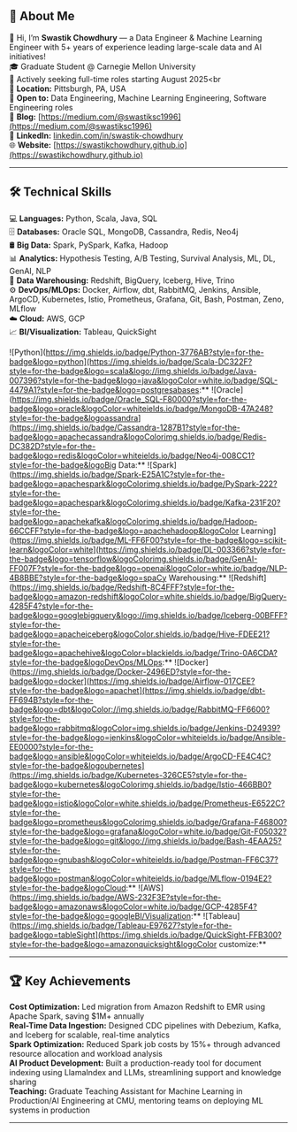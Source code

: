 ## 🚀 About Me
👋 Hi, I’m **Swastik Chowdhury** — a Data Engineer & Machine Learning Engineer with 5+ years of experience leading large-scale data and AI initiatives! <br>
🎓 Graduate Student @ Carnegie Mellon University<br>
🚀 Actively seeking full-time roles starting August 2025<br<br>
📍 **Location:** Pittsburgh, PA, USA <br>
💼 **Open to:** Data Engineering, Machine Learning Engineering, Software Engineering roles<br>
📝 **Blog:** [https://medium.com/@swastiksc1996](https://medium.com/@swastiksc1996)<br>
🔗 **LinkedIn:** [linkedin.com/in/swastik-chowdhury](https://linkedin.com/in/swastik-chowdhury)<br>
🌐 **Website:** [https://swastikchowdhury.github.io](https://swastikchowdhury.github.io) <br>

---

## 🛠️ Technical Skills
💻 **Languages:** Python, Scala, Java, SQL<br>
🗄️ **Databases:** Oracle SQL, MongoDB, Cassandra, Redis, Neo4j<br>
🛢️ **Big Data:** Spark, PySpark, Kafka, Hadoop<br>
📊 **Analytics:** Hypothesis Testing, A/B Testing, Survival Analysis, ML, DL, GenAI, NLP<br>
🏢 **Data Warehousing:** Redshift, BigQuery, Iceberg, Hive, Trino<br>
⚙️ **DevOps/MLOps:** Docker, Airflow, dbt, RabbitMQ, Jenkins, Ansible, ArgoCD, Kubernetes, Istio, Prometheus, Grafana, Git, Bash, Postman, Zeno, MLflow<br>
☁️ **Cloud:** AWS, GCP<br>
📈 **BI/Visualization:** Tableau, QuickSight<br>

![Python](https://img.shields.io/badge/Python-3776AB?style=for-the-badge&logo=python](https://img.shields.io/badge/Scala-DC322F?style=for-the-badge&logo=scala&logo://img.shields.io/badge/Java-007396?style=for-the-badge&logo=java&logoColor=white.io/badge/SQL-4479A1?style=for-the-badge&logo=postgresabases:**
![Oracle](https://img.shields.io/badge/Oracle_SQL-F80000?style=for-the-badge&logo=oracle&logoColor=whiteields.io/badge/MongoDB-47A248?style=for-the-badge&logoassandra](https://img.shields.io/badge/Cassandra-1287B1?style=for-the-badge&logo=apachecassandra&logoColorimg.shields.io/badge/Redis-DC382D?style=for-the-badge&logo=redis&logoColor=whiteields.io/badge/Neo4j-008CC1?style=for-the-badge&logoBig Data:**
![Spark](https://img.shields.io/badge/Spark-E25A1C?style=for-the-badge&logo=apachespark&logoColorimg.shields.io/badge/PySpark-222?style=for-the-badge&logo=apachespark&logoColorimg.shields.io/badge/Kafka-231F20?style=for-the-badge&logo=apachekafka&logoColorimg.shields.io/badge/Hadoop-66CCFF?style=for-the-badge&logo=apachehadoop&logoColor Learning](https://img.shields.io/badge/ML-FF6F00?style=for-the-badge&logo=scikit-learn&logoColor=white](https://img.shields.io/badge/DL-003366?style=for-the-badge&logo=tensorflow&logoColorimg.shields.io/badge/GenAI-FF007F?style=for-the-badge&logo=openai&logoColor=white.io/badge/NLP-4B8BBE?style=for-the-badge&logo=spaCy Warehousing:**
![Redshift](https://img.shields.io/badge/Redshift-8C4FFF?style=for-the-badge&logo=amazon-redshift&logoColor=white.shields.io/badge/BigQuery-4285F4?style=for-the-badge&logo=googlebigquery&logo://img.shields.io/badge/Iceberg-00BFFF?style=for-the-badge&logo=apacheiceberg&logoColor.shields.io/badge/Hive-FDEE21?style=for-the-badge&logo=apachehive&logoColor=blackields.io/badge/Trino-0A6CDA?style=for-the-badge&logoDevOps/MLOps:**
![Docker](https://img.shields.io/badge/Docker-2496ED?style=for-the-badge&logo=docker](https://img.shields.io/badge/Airflow-017CEE?style=for-the-badge&logo=apachet](https://img.shields.io/badge/dbt-FF694B?style=for-the-badge&logo=dbt&logoColor://img.shields.io/badge/RabbitMQ-FF6600?style=for-the-badge&logo=rabbitmq&logoColor=img.shields.io/badge/Jenkins-D24939?style=for-the-badge&logo=jenkins&logoColor=whiteields.io/badge/Ansible-EE0000?style=for-the-badge&logo=ansible&logoColor=whiteields.io/badge/ArgoCD-FE4C4C?style=for-the-badge&logoubernetes](https://img.shields.io/badge/Kubernetes-326CE5?style=for-the-badge&logo=kubernetes&logoColorimg.shields.io/badge/Istio-466BB0?style=for-the-badge&logo=istio&logoColor=white.shields.io/badge/Prometheus-E6522C?style=for-the-badge&logo=prometheus&logoColorimg.shields.io/badge/Grafana-F46800?style=for-the-badge&logo=grafana&logoColor=white.io/badge/Git-F05032?style=for-the-badge&logo=git&logo://img.shields.io/badge/Bash-4EAA25?style=for-the-badge&logo=gnubash&logoColor=whiteields.io/badge/Postman-FF6C37?style=for-the-badge&logo=postman&logoColor=whiteields.io/badge/MLflow-0194E2?style=for-the-badge&logoCloud:**
![AWS](https://img.shields.io/badge/AWS-232F3E?style=for-the-badge&logo=amazonaws&logoColor=white.io/badge/GCP-4285F4?style=for-the-badge&logo=googleBI/Visualization:**
![Tableau](https://img.shields.io/badge/Tableau-E97627?style=for-the-badge&logo=tableSight](https://img.shields.io/badge/QuickSight-FFB300?style=for-the-badge&logo=amazonquicksight&logoColor customize:**

---

## 🏆 Key Achievements
**Cost Optimization:** Led migration from Amazon Redshift to EMR using Apache Spark, saving $1M+ annually<br>
**Real-Time Data Ingestion:** Designed CDC pipelines with Debezium, Kafka, and Iceberg for scalable, real-time analytics<br>
**Spark Optimization:** Reduced Spark job costs by 15%+ through advanced resource allocation and workload analysis<br>
**AI Product Development:** Built a production-ready tool for document indexing using LlamaIndex and LLMs, streamlining support and knowledge sharing<br>
**Teaching:** Graduate Teaching Assistant for Machine Learning in Production/AI Engineering at CMU, mentoring teams on deploying ML systems in production<br>

---
